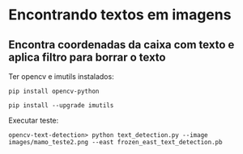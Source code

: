 # Encontrando textos em imagens

## Encontra coordenadas da caixa com texto e aplica filtro para borrar o texto

Ter opencv e imutils instalados:
```
pip install opencv-python

pip install --upgrade imutils
```

Executar teste:
```
opencv-text-detection> python text_detection.py --image images/mamo_teste2.png --east frozen_east_text_detection.pb
```
